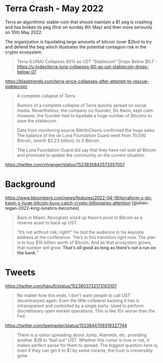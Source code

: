 # Terra Crash - May 2022

Terra an algorithmic stable-coin that should maintain a $1 peg is crashing and has broken its peg (first on sunday 8th May) and then more seriously on 10th May 2022.

The organization is liquidating large amounts of bitcoin (over $2bn) to try and defend the beg which illustrates the potential contagion risk in the crypto ecosystem.

> Terra (LUNA) Collapses 60% as UST “Stablecoin” Drops Below $0.7 - https://u.today/terra-luna-collapses-60-as-ust-stablecoin-drops-below-07

https://blazetrends.com/terra-price-collapses-after-attempt-to-rescue-stablecoin/

> A complete collapse of Terra
>
> Rumors of a complete collapse of Terra quickly spread on social media. Nevertheless, the company co-founder, Do Kwon, kept calm. However, the founder had to liquidate a huge number of Bitcoins to save the stablecoin.
>
> Data from monitoring source BitInfoCharts confirmed the huge sales. The balance of the de Luna Foundation Guard went from 70,000 Bitcoin, (worth $2.23 billion), to 0 Bitcoin.
>
> The Luna Foundation Guard did say that they have not sold all Bitcoin and promised to update the community on the current situation.

https://twitter.com/vhranger/status/1523835842573357057


# Background

https://www.bloomberg.com/news/features/2022-04-19/terraform-s-do-kwon-s-huge-bitcoin-buys-catch-crypto-billionaires-attention [@shen-regan-2022-king-lunatics-becomes]

> Back in Miami, Novogratz sized up Kwon’s pivot to Bitcoin as a reserve asset to back up UST.
>
> “It’s not without risk, right?” he told the audience in his keynote address at the conference. “He’s in this transition right now. The plan is to buy $10 billion worth of Bitcoin. And as that ecosystem grows, that number will grow. **That’s all good as long as there’s not a run on the bank.**”

# Tweets

https://twitter.com/hasufl/status/1523803732173103107

> No matter how this ends, I don't want people to call UST decentralized again. Even the little collateral backing it has is intransparent and controlled by a single party. Used to perform discretionary open market operations. This is like 10x worse than the Fed.

https://twitter.com/lawmaster/status/1523844709319327744

> There is a rumor spreading about Jump, Alameda, etc. providing another $2B to “bail out” UST. Whether this rumor is true or not, it makes perfect sense for them to spread. The biggest question here is, even if they can get it to $1 by some miracle, the trust is irreversibly gone